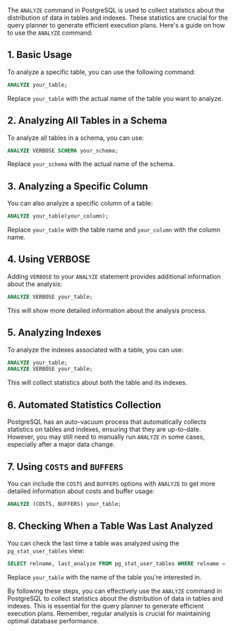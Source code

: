 The `ANALYZE` command in PostgreSQL is used to collect statistics about the distribution of data in tables and indexes. These statistics are crucial for the query planner to generate efficient execution plans. Here's a guide on how to use the `ANALYZE` command:

## 1. **Basic Usage**

To analyze a specific table, you can use the following command:

```sql
ANALYZE your_table;
```

Replace `your_table` with the actual name of the table you want to analyze.

## 2. **Analyzing All Tables in a Schema**

To analyze all tables in a schema, you can use:

```sql
ANALYZE VERBOSE SCHEMA your_schema;
```

Replace `your_schema` with the actual name of the schema.

## 3. **Analyzing a Specific Column**

You can also analyze a specific column of a table:

```sql
ANALYZE your_table(your_column);
```

Replace `your_table` with the table name and `your_column` with the column name.

## 4. **Using VERBOSE**

Adding `VERBOSE` to your `ANALYZE` statement provides additional information about the analysis:

```sql
ANALYZE VERBOSE your_table;
```

This will show more detailed information about the analysis process.

## 5. **Analyzing Indexes**

To analyze the indexes associated with a table, you can use:

```sql
ANALYZE your_table;
ANALYZE VERBOSE your_table;
```

This will collect statistics about both the table and its indexes.

## 6. **Automated Statistics Collection**

PostgreSQL has an auto-vacuum process that automatically collects statistics on tables and indexes, ensuring that they are up-to-date. However, you may still need to manually run `ANALYZE` in some cases, especially after a major data change.

## 7. **Using `COSTS` and `BUFFERS`**

You can include the `COSTS` and `BUFFERS` options with `ANALYZE` to get more detailed information about costs and buffer usage:

```sql
ANALYZE (COSTS, BUFFERS) your_table;
```

## 8. **Checking When a Table Was Last Analyzed**

You can check the last time a table was analyzed using the `pg_stat_user_tables` view:

```sql
SELECT relname, last_analyze FROM pg_stat_user_tables WHERE relname = 'your_table';
```

Replace `your_table` with the name of the table you're interested in.

By following these steps, you can effectively use the `ANALYZE` command in PostgreSQL to collect statistics about the distribution of data in tables and indexes. This is essential for the query planner to generate efficient execution plans. Remember, regular analysis is crucial for maintaining optimal database performance.
